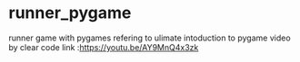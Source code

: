 # runner_pygame
runner game with pygames refering to ulimate intoduction to pygame video by clear code
link :https://youtu.be/AY9MnQ4x3zk
